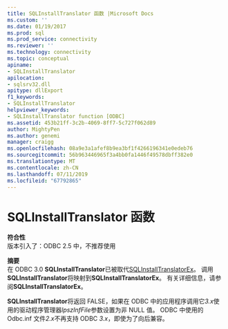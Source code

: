 ```yaml
---
title: SQLInstallTranslator 函数 |Microsoft Docs
ms.custom: ''
ms.date: 01/19/2017
ms.prod: sql
ms.prod_service: connectivity
ms.reviewer: ''
ms.technology: connectivity
ms.topic: conceptual
apiname:
- SQLInstallTranslator
apilocation:
- sqlsrv32.dll
apitype: dllExport
f1_keywords:
- SQLInstallTranslator
helpviewer_keywords:
- SQLInstallTranslator function [ODBC]
ms.assetid: 453b21ff-3c2b-4069-8ff7-5c727f062d89
author: MightyPen
ms.author: genemi
manager: craigg
ms.openlocfilehash: 08a9e3a1afef8b9ea3bf1f4266196341e0edeb76
ms.sourcegitcommit: 56b963446965f3a4bb0fa1446f49578dbff382e0
ms.translationtype: MT
ms.contentlocale: zh-CN
ms.lasthandoff: 07/11/2019
ms.locfileid: "67792865"
---
```

# <a name="sqlinstalltranslator-function"></a>SQLInstallTranslator 函数
**符合性**  
 版本引入了：ODBC 2.5 中，不推荐使用  
  
 **摘要**  
 在 ODBC 3.0 **SQLInstallTranslator**已被取代[SQLInstallTranslatorEx](../../../odbc/reference/syntax/sqlinstalltranslatorex-function.md)。 调用**SQLInstallTranslator**将映射到**SQLInstallTranslatorEx**。 有关详细信息，请参阅**SQLInstallTranslatorEx**。  
  
 **SQLInstallTranslator**将返回 FALSE，如果在 ODBC 中的应用程序调用它*3.x*使用的驱动程序管理器*lpszInfFile*参数设置为非 NULL 值。 ODBC 中使用的 Odbc.inf 文件*2.x*不再支持 ODBC *3.x*，即使为了向后兼容。
